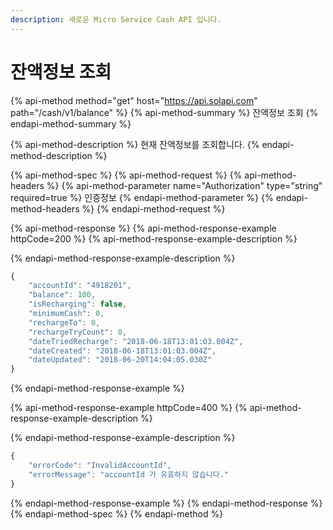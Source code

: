 ```yaml
---
description: 새로운 Micro Service Cash API 입니다.
---
```


# 잔액정보 조회

{% api-method method="get" host="https://api.solapi.com" path="/cash/v1/balance" %}
{% api-method-summary %}
잔액정보 조회
{% endapi-method-summary %}

{% api-method-description %}
현재 잔액정보를 조회합니다.
{% endapi-method-description %}

{% api-method-spec %}
{% api-method-request %}
{% api-method-headers %}
{% api-method-parameter name="Authorization" type="string" required=true %}
인증정보
{% endapi-method-parameter %}
{% endapi-method-headers %}
{% endapi-method-request %}

{% api-method-response %}
{% api-method-response-example httpCode=200 %}
{% api-method-response-example-description %}

{% endapi-method-response-example-description %}

```javascript
{
    "accountId": "4918201",
    "balance": 100,
    "isRecharging": false,
    "minimumCash": 0,
    "rechargeTo": 0,
    "rechargeTryCount": 0,
    "dateTriedRecharge": "2018-06-18T13:01:03.004Z",
    "dateCreated": "2018-06-18T13:01:03.004Z",
    "dateUpdated": "2018-06-20T14:04:05.030Z"
}
```
{% endapi-method-response-example %}

{% api-method-response-example httpCode=400 %}
{% api-method-response-example-description %}

{% endapi-method-response-example-description %}

```javascript
{
    "errorCode": "InvalidAccountId",
    "errorMessage": "accountId 가 유효하지 않습니다."
}
```
{% endapi-method-response-example %}
{% endapi-method-response %}
{% endapi-method-spec %}
{% endapi-method %}

